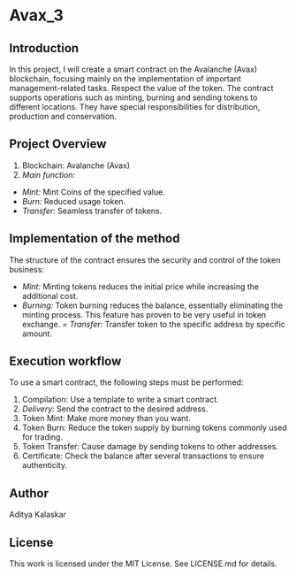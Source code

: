 # Avax_3
## Introduction
In this project, I will create a smart contract on the Avalanche (Avax) blockchain, focusing mainly on the implementation of important management-related tasks. Respect the value of the token. The contract supports operations such as minting, burning and sending tokens to different locations. They have special responsibilities for distribution, production and conservation.

## Project Overview
1. Blockchain: Avalanche (Avax)
2. *Main function:*
- *Mint:* Mint Coins of the specified value.
- *Burn:* Reduced usage token.
- *Transfer:* Seamless transfer of tokens.

## Implementation of the method
The structure of the contract ensures the security and control of the token business:
- *Mint:* Minting tokens reduces the initial price while increasing the additional cost.
- *Burning:* Token burning reduces the balance, essentially eliminating the minting process. This feature has proven to be very useful in token exchange.
= *Transfer:* Transfer token to the specific address by specific amount.

## Execution workflow
To use a smart contract, the following steps must be performed:
1. Compilation: Use a template to write a smart contract. 
2. *Delivery:* Send the contract to the desired address.
3. Token Mint: Make more money than you want.
4. Token Burn: Reduce the token supply by burning tokens commonly used for trading.
5. Token Transfer: Cause damage by sending tokens to other addresses.
6. Certificate: Check the balance after several transactions to ensure authenticity.

## Author
Aditya Kalaskar 

## License
This work is licensed under the MIT License. See LICENSE.md for details.

